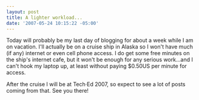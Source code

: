 ```yaml
---
layout: post
title: A lighter workload...
date: '2007-05-24 10:15:22 -05:00'
---
```


Today will probably be my last day of blogging for about a week while I am on vacation. I'll actually be on a cruise ship in Alaska so I won't have much (if any) internet or even cell phone access. I do get some free minutes on the ship's internet cafe, but it won't be enough for any serious work...and I can't hook my laptop up, at least without paying $0.50US per minute for access.

After the cruise I will be at Tech·Ed 2007, so expect to see a lot of posts coming from that. See you there!
